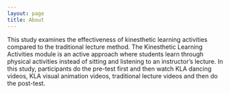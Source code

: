 ```yaml
---
layout: page
title: About
---
```


This study examines the effectiveness of kinesthetic learning activities compared to the traditional lecture method. The Kinesthetic Learning Activities module is an active approach where students learn through physical activities instead of sitting and listening to an instructor’s lecture. In this study, participants do the pre-test first and then watch KLA dancing videos, KLA visual animation videos, traditional lecture videos and then do the post-test.
